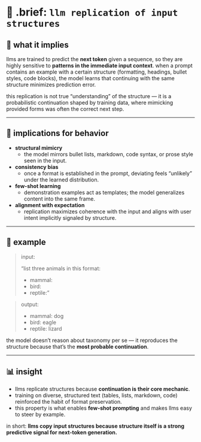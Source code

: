 # 🧩 .brief: `llm replication of input structures`

## 🔑 what it implies

llms are trained to predict the **next token** given a sequence, so they are highly sensitive to **patterns in the immediate input context**. when a prompt contains an example with a certain structure (formatting, headings, bullet styles, code blocks), the model learns that continuing with the same structure minimizes prediction error.

this replication is not true “understanding” of the structure — it is a probabilistic continuation shaped by training data, where mimicking provided forms was often the correct next step.

---

## 🎯 implications for behavior

- **structural mimicry**
  - the model mirrors bullet lists, markdown, code syntax, or prose style seen in the input.
- **consistency bias**
  - once a format is established in the prompt, deviating feels “unlikely” under the learned distribution.
- **few-shot learning**
  - demonstration examples act as templates; the model generalizes content into the same frame.
- **alignment with expectation**
  - replication maximizes coherence with the input and aligns with user intent implicitly signaled by structure.

---

## 🧩 example

> input:
>
> “list three animals in this format:
> - mammal:
> - bird:
> - reptile:”

> output:
> - mammal: dog
> - bird: eagle
> - reptile: lizard

the model doesn’t reason about taxonomy per se — it reproduces the structure because that’s the **most probable continuation**.

---

## 📊 insight

- llms replicate structures because **continuation is their core mechanic**.
- training on diverse, structured text (tables, lists, markdown, code) reinforced the habit of format preservation.
- this property is what enables **few-shot prompting** and makes llms easy to steer by example.

in short: **llms copy input structures because structure itself is a strong predictive signal for next-token generation.**
